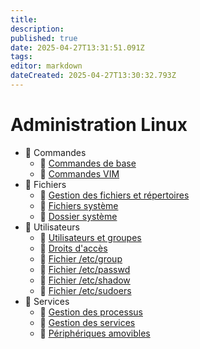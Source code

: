 ```yaml
---
title: 
description: 
published: true
date: 2025-04-27T13:31:51.091Z
tags: 
editor: markdown
dateCreated: 2025-04-27T13:30:32.793Z
---
```


# Administration Linux

- 📂 Commandes
  - 📄 [Commandes de base](Commandes/Commandes_de_base)
  - 📄 [Commandes VIM](Commandes/Commandes_VIM)
- 📂 Fichiers
  - 📄 [Gestion des fichiers et répertoires](Fichiers/Gestion_fichiers_repertoires)
  - 📄 [Fichiers système](Fichiers/Fichiers_systeme)
  - 📄 [Dossier système](Fichiers/Dossier_systeme)
- 📂 Utilisateurs
  - 📄 [Utilisateurs et groupes](Utilisateurs/Utilisateurs_groupes)
  - 📄 [Droits d'accès](Utilisateurs/Droits_acces)
  - 📄 [Fichier /etc/group](Utilisateurs/Etc_group)
  - 📄 [Fichier /etc/passwd](Utilisateurs/Etc_passwd)
  - 📄 [Fichier /etc/shadow](Utilisateurs/Etc_shadow)
  - 📄 [Fichier /etc/sudoers](Utilisateurs/Etc_sudoers)
- 📂 Services
  - 📄 [Gestion des processus](Services/Gestion_processus)
  - 📄 [Gestion des services](Services/Gestion_services)
  - 📄 [Périphériques amovibles](Services/Peripheriques_amovibles)
